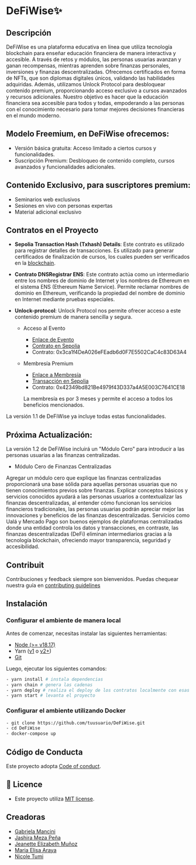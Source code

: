 # DeFiWise✨

## Descripción

DeFiWise es una plataforma educativa en línea que utiliza tecnología blockchain para enseñar educación financiera de manera interactiva y accesible. A través de retos y módulos, las personas usuarias avanzan y ganan recompensas, mientras aprenden sobre finanzas personales, inversiones y finanzas descentralizadas. Ofrecemos certificados en forma de NFTs, que son diplomas digitales únicos, validando las habilidades adquiridas. Además, utilizamos Unlock Protocol para desbloquear contenido premium, proporcionando acceso exclusivo a cursos avanzados y recursos adicionales. Nuestro objetivo es hacer que la educación financiera sea accesible para todos y todas, empoderando a las personas con el conocimiento necesario para tomar mejores decisiones financieras en el mundo moderno.

## Modelo Freemium, en DeFiWise ofrecemos:

- Versión básica gratuita: Acceso limitado a ciertos cursos y funcionalidades.
- Suscripción Premium: Desbloqueo de contenido completo, cursos avanzados y funcionalidades adicionales.

## Contenido Exclusivo, para suscriptores premium:

- Seminarios web exclusivos
- Sesiones en vivo con personas expertas
- Material adicional exclusivo

## Contratos en el Proyecto

- **Sepolia Transaction Hash (Txhash) Details**: Este contrato es utilizado para registrar detalles de transacciones. Es utilizado para generar certificados de finalización de cursos, los cuales pueden ser verificados en la [blockchain](https://sepolia.etherscan.io/tx/0x01ed297f62b872542c9c59ccd48da2650cb0639a57aaadfb1cbda31786e1ae09).

- **Contrato DNSRegistrar ENS**: Este contrato actúa como un intermediario entre los nombres de dominio de Internet y los nombres de Ethereum en el sistema ENS (Ethereum Name Service). Permite reclamar nombres de dominio en Ethereum, verificando la propiedad del nombre de dominio en Internet mediante pruebas especiales.

- **Unlock-protocol**: Unlock Protocol nos permite ofrecer acceso a este contenido premium de manera sencilla y segura.

    - Acceso al Evento
        - [Enlace de Evento](https://app.unlock-protocol.com/checkout?id=267bcee1-b90f-4159-8b6e-666623ed5eef)
        - [Contrato en Sepolia](https://sepolia.etherscan.io/address/0x3ca1f4dea026efeadb6d0f7e5502cac4c83d63a4)
        - Contrato: 0x3ca1f4DeA026eFEadb6d0F7E5502CaC4c83D63A4

    - Membresía Premium
        - [Enlace a Membresía](https://app.unlock-protocol.com/checkout?id=356e8baf-9a3a-4fe6-959e-41bb130975b6)
        - [Transacción en Sepolia](https://sepolia.etherscan.io/tx/0x095d139c34a195f4f9502e3f300081a0f0f25cf91aa8f35a434b4d86eb6a45b1)
        - Contrato: 0x42349bd821Be4979f43D337a4A5E003C7641CE18

        La membresía es por 3 meses y permite el acceso a todos los beneficios mencionados.

La versión 1.1 de DeFiWise ya incluye todas estas funcionalidades.

## Próxima Actualización:
La versión 1.2 de DeFiWise incluirá un "Módulo Cero" para introducir a las personas usuarias a las finanzas centralizadas. 

- Módulo Cero de Finanzas Centralizadas

Agregar un módulo cero que explique las finanzas centralizadas  proporcionará una base sólida para aquellas personas usuarias que no tienen conocimientos previos sobre finanzas. Explicar conceptos básicos y servicios conocidos ayudará a las personas usuarios a contextualizar las finanzas descentralizadas, al entender cómo funcionan los servicios financieros tradicionales, las personas usuarias podrán apreciar mejor las innovaciones y beneficios de las finanzas descentralizadas. Servicios como Ualá y Mercado Pago son buenos ejemplos de plataformas centralizadas donde una entidad controla los datos y transacciones, en contraste, las finanzas descentralizadas (DeFi) eliminan intermediarios gracias a la tecnología blockchain, ofreciendo mayor transparencia, seguridad y accesibilidad.

## Contribuit

Contribuciones y feedback siempre son bienvenidos. Puedas chequear nuestra guía en [contributing guidelines](.github/CONTRIBUTING.md)

## Instalación

### Configurar el ambiente de manera local

Antes de comenzar, necesitas instalar las siguientes herramientas:

- [Node (>= v18.17)](https://nodejs.org/en/download/)
- Yarn ([v1](https://classic.yarnpkg.com/en/docs/install/) o [v2+](https://yarnpkg.com/getting-started/install))
- [Git](https://git-scm.com/downloads)

Luego, ejecutar los siguientes comandos:
```bash
- yarn install # instala dependencias
- yarn chain # genera las cadenas
- yarn deploy # realiza el deploy de los contratos localmente con esas cadenas
- yarn start # levanta el proyecto
```

### Configurar el ambiente utilizando Docker

```bash
- git clone https://github.com/tuusuario/DeFiWise.git
- cd DeFiWise
- docker-compose up
```
## Código de Conducta

Este proyecto adopta [Code of conduct](.github/CODE_OF_CONDUCT.md).

## 🔑 Licence

- Este proyecto utiliza [MIT license](LICENSE).

## Creadoras

- [Gabriela Mancini](https://www.linkedin.com/in/gabrielamancini/)
- [Jashira Meza Peña](https://www.linkedin.com/in/jashirameza/)
- [Jeanette Elizabeth Muñoz](https://www.linkedin.com/in/jeanette-elizabeth-mu%C3%B1oz/)
- [Maria Elisa Araya](https://www.linkedin.com/in/arayamariaelisa/) 
- [Nicole Tumi](https://www.linkedin.com/in/nicole-tumi/) 
